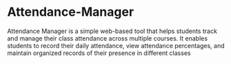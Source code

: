 # Attendance-Manager
Attendance Manager is a simple web-based tool that helps students track and manage their class attendance across multiple courses. It enables students to record their daily attendance, view attendance percentages, and maintain organized records of their presence in different classes
